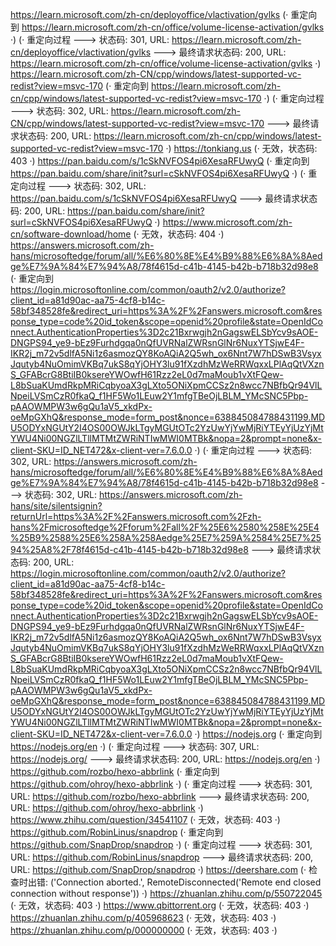 https://learn.microsoft.com/zh-cn/deployoffice/vlactivation/gvlks (· 重定向到 https://learn.microsoft.com/zh-cn/office/volume-license-activation/gvlks ·)
(· 重定向过程 ---> 状态码: 301, URL: https://learn.microsoft.com/zh-cn/deployoffice/vlactivation/gvlks ---> 最终请求状态码: 200, URL: https://learn.microsoft.com/zh-cn/office/volume-license-activation/gvlks ·)
https://learn.microsoft.com/zh-CN/cpp/windows/latest-supported-vc-redist?view=msvc-170 (· 重定向到 https://learn.microsoft.com/zh-cn/cpp/windows/latest-supported-vc-redist?view=msvc-170 ·)
(· 重定向过程 ---> 状态码: 302, URL: https://learn.microsoft.com/zh-CN/cpp/windows/latest-supported-vc-redist?view=msvc-170 ---> 最终请求状态码: 200, URL: https://learn.microsoft.com/zh-cn/cpp/windows/latest-supported-vc-redist?view=msvc-170 ·)
https://tonkiang.us (· 无效，状态码: 403 ·)
https://pan.baidu.com/s/1cSkNVFOS4pi6XesaRFUwyQ (· 重定向到 https://pan.baidu.com/share/init?surl=cSkNVFOS4pi6XesaRFUwyQ ·)
(· 重定向过程 ---> 状态码: 302, URL: https://pan.baidu.com/s/1cSkNVFOS4pi6XesaRFUwyQ ---> 最终请求状态码: 200, URL: https://pan.baidu.com/share/init?surl=cSkNVFOS4pi6XesaRFUwyQ ·)
https://www.microsoft.com/zh-cn/software-download/home (· 无效，状态码: 404 ·)
https://answers.microsoft.com/zh-hans/microsoftedge/forum/all/%E6%80%8E%E4%B9%88%E6%8A%8Aedge%E7%9A%84%E7%94%A8/78f4615d-c41b-4145-b42b-b718b32d98e8 (· 重定向到 https://login.microsoftonline.com/common/oauth2/v2.0/authorize?client_id=a81d90ac-aa75-4cf8-b14c-58bf348528fe&redirect_uri=https%3A%2F%2Fanswers.microsoft.com&response_type=code%20id_token&scope=openid%20profile&state=OpenIdConnect.AuthenticationProperties%3D2c21Bxrwgjh2nGagswELSbYcv9sAOE-DNGPS94_ye9-bEz9Furhdgqa0nQfUVRNalZWRsnGlNr6NuxYTSjwE4F-IKR2j_m72v5dlfA5Ni1z6asmozQY8KoAQiA2Q5wh_ox6Nnt7W7hDSwB3VsyxJqutyb4NuOmimVKBq7ukS8qYjOHY3lu91fXzdhMzWeRRWqxxLPlAqQtVXznS_GFABcrG8BtiIB0ksereYWOwfH61Rzz2eL0d7maMoub1vXtFQew-L8bSuaKUmdRkpMRiCqbyoaX3gLXto5ONiXpmCCSz2n8wcc7NBfbQr94VlLNpeiLVSmCzR0fkaQ_f1HF5Wo1LEuw2Y1mfgTBeOjLBLM_YMcSNC5Pbp-pAAOWMPW3w6gQu1aV5_xkdPx-oeMpGXhQ&response_mode=form_post&nonce=638845084788431199.MDU5ODYxNGUtY2I4OS00OWJkLTgyMGUtOTc2YzUwYjYwMjRiYTEyYjUzYjMtYWU4Ni00NGZlLTllMTMtZWRiNTIwMWI0MTBk&nopa=2&prompt=none&x-client-SKU=ID_NET472&x-client-ver=7.6.0.0 ·)
(· 重定向过程 ---> 状态码: 302, URL: https://answers.microsoft.com/zh-hans/microsoftedge/forum/all/%E6%80%8E%E4%B9%88%E6%8A%8Aedge%E7%9A%84%E7%94%A8/78f4615d-c41b-4145-b42b-b718b32d98e8 ---> 状态码: 302, URL: https://answers.microsoft.com/zh-hans/site/silentsignin?returnUrl=https%3A%2F%2Fanswers.microsoft.com%2Fzh-hans%2Fmicrosoftedge%2Fforum%2Fall%2F%25E6%2580%258E%25E4%25B9%2588%25E6%258A%258Aedge%25E7%259A%2584%25E7%2594%25A8%2F78f4615d-c41b-4145-b42b-b718b32d98e8 ---> 最终请求状态码: 200, URL: https://login.microsoftonline.com/common/oauth2/v2.0/authorize?client_id=a81d90ac-aa75-4cf8-b14c-58bf348528fe&redirect_uri=https%3A%2F%2Fanswers.microsoft.com&response_type=code%20id_token&scope=openid%20profile&state=OpenIdConnect.AuthenticationProperties%3D2c21Bxrwgjh2nGagswELSbYcv9sAOE-DNGPS94_ye9-bEz9Furhdgqa0nQfUVRNalZWRsnGlNr6NuxYTSjwE4F-IKR2j_m72v5dlfA5Ni1z6asmozQY8KoAQiA2Q5wh_ox6Nnt7W7hDSwB3VsyxJqutyb4NuOmimVKBq7ukS8qYjOHY3lu91fXzdhMzWeRRWqxxLPlAqQtVXznS_GFABcrG8BtiIB0ksereYWOwfH61Rzz2eL0d7maMoub1vXtFQew-L8bSuaKUmdRkpMRiCqbyoaX3gLXto5ONiXpmCCSz2n8wcc7NBfbQr94VlLNpeiLVSmCzR0fkaQ_f1HF5Wo1LEuw2Y1mfgTBeOjLBLM_YMcSNC5Pbp-pAAOWMPW3w6gQu1aV5_xkdPx-oeMpGXhQ&response_mode=form_post&nonce=638845084788431199.MDU5ODYxNGUtY2I4OS00OWJkLTgyMGUtOTc2YzUwYjYwMjRiYTEyYjUzYjMtYWU4Ni00NGZlLTllMTMtZWRiNTIwMWI0MTBk&nopa=2&prompt=none&x-client-SKU=ID_NET472&x-client-ver=7.6.0.0 ·)
https://nodejs.org (· 重定向到 https://nodejs.org/en ·)
(· 重定向过程 ---> 状态码: 307, URL: https://nodejs.org/ ---> 最终请求状态码: 200, URL: https://nodejs.org/en ·)
https://github.com/rozbo/hexo-abbrlink (· 重定向到 https://github.com/ohroy/hexo-abbrlink ·)
(· 重定向过程 ---> 状态码: 301, URL: https://github.com/rozbo/hexo-abbrlink ---> 最终请求状态码: 200, URL: https://github.com/ohroy/hexo-abbrlink ·)
https://www.zhihu.com/question/34541107 (· 无效，状态码: 403 ·)
https://github.com/RobinLinus/snapdrop (· 重定向到 https://github.com/SnapDrop/snapdrop ·)
(· 重定向过程 ---> 状态码: 301, URL: https://github.com/RobinLinus/snapdrop ---> 最终请求状态码: 200, URL: https://github.com/SnapDrop/snapdrop ·)
https://deershare.com (· 检查时出错: ('Connection aborted.', RemoteDisconnected('Remote end closed connection without response')) ·)
https://zhuanlan.zhihu.com/p/550722045 (· 无效，状态码: 403 ·)
https://www.qbittorrent.org (· 无效，状态码: 403 ·)
https://zhuanlan.zhihu.com/p/405968623 (· 无效，状态码: 403 ·)
https://zhuanlan.zhihu.com/p/000000000 (· 无效，状态码: 403 ·)
